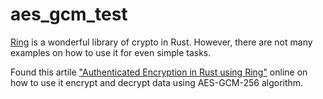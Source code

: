 # aes_gcm_test
[Ring](https://github.com/briansmith/ring) is a wonderful library of crypto in Rust. However, there are not many examples on how to use it for even simple tasks.

Found this artile ["Authenticated Encryption in Rust using Ring"](https://web3developer.io/authenticated-encryption-in-rust-using-ring/) online on how to use it encrypt and decrypt data using AES-GCM-256 algorithm.
